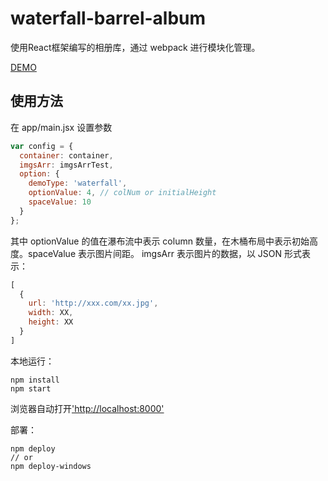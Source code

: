 # waterfall-barrel-album

使用React框架编写的相册库，通过 webpack 进行模块化管理。

[DEMO](https://kimi013.github.io/waterfall-barrel-album/)

## 使用方法

在 app/main.jsx 设置参数
```js
var config = {
  container: container,
  imgsArr: imgsArrTest,
  option: {
    demoType: 'waterfall',
    optionValue: 4, // colNum or initialHeight
    spaceValue: 10
  }
};
```

其中 optionValue 的值在瀑布流中表示 column 数量，在木桶布局中表示初始高度。spaceValue 表示图片间距。
imgsArr 表示图片的数据，以 JSON 形式表示：
```js
[
  {
    url: 'http://xxx.com/xx.jpg',
    width: XX,
    height: XX
  }
]
```

本地运行：
```
npm install
npm start
```
浏览器自动打开['http://localhost:8000'](http://localhost:8000)

部署：
```
npm deploy 
// or
npm deploy-windows
```
